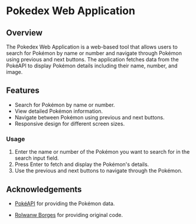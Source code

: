# Pokedex Web Application

## Overview

The Pokedex Web Application is a web-based tool that allows users to search for Pokémon by name or number and navigate through Pokémon using previous and next buttons. The application fetches data from the PokéAPI to display Pokémon details including their name, number, and image.

## Features

- Search for Pokémon by name or number.
- View detailed Pokémon information.
- Navigate between Pokémon using previous and next buttons.
- Responsive design for different screen sizes.

### Usage

1. Enter the name or number of the Pokémon you want to search for in the search input field.
2. Press Enter to fetch and display the Pokémon's details.
3. Use the previous and next buttons to navigate through the Pokémon.

## Acknowledgements

- [PokéAPI](https://pokeapi.co/) for providing the Pokémon data.

- [Rolwanw Borges](https://github.com/rolwane) for providing original code.
